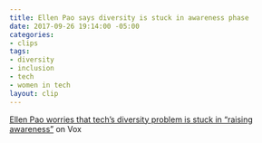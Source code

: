 ```yaml
---
title: Ellen Pao says diversity is stuck in awareness phase
date: 2017-09-26 19:14:00 -05:00
categories:
- clips
tags:
- diversity
- inclusion
- tech
- women in tech
layout: clip
---
```


[Ellen Pao worries that tech’s diversity problem is stuck in “raising awareness”](https://www.vox.com/conversations/2017/9/26/16367602/ellen-pao-diversity-tech-silicon-valley-sexism) on Vox